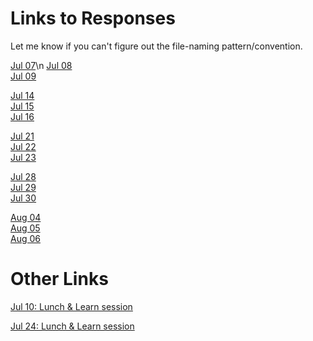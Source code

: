 
# Links to Responses 

Let me know if you can't figure out the file-naming pattern/convention.

[Jul 07](https://dshuangg.github.io/responses/0707)\n
[Jul 08](https://dshuangg.github.io/responses/0708)\
[Jul 09](https://dshuangg.github.io/responses/0709)

[Jul 14](https://dshuangg.github.io/responses/0714)\
[Jul 15](https://dshuangg.github.io/responses/0715)\
[Jul 16](https://dshuangg.github.io/responses/0716)

[Jul 21](https://dshuangg.github.io/responses/0721)\
[Jul 22](https://dshuangg.github.io/responses/0722)\
[Jul 23](https://dshuangg.github.io/responses/0723)

[Jul 28](https://dshuangg.github.io/responses/0728)\
[Jul 29](https://dshuangg.github.io/responses/0729)\
[Jul 30](https://dshuangg.github.io/responses/0730)

[Aug 04](https://dshuangg.github.io/responses/0804)\
[Aug 05](https://dshuangg.github.io/responses/0805)\
[Aug 06](https://dshuangg.github.io/responses/0806)

# Other Links

[Jul 10: Lunch & Learn session](https://dshuangg.github.io/responses/0710z)

[Jul 24: Lunch & Learn session](https://dshuangg.github.io/responses/0724z)


